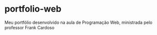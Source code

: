 # portfolio-web
Meu portfólio desenvolvido na aula de Programação Web, ministrada pelo professor Frank Cardoso

